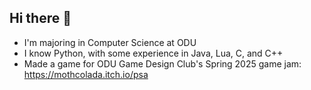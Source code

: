 ## Hi there 👋
- I'm majoring in Computer Science at ODU
- I know Python, with some experience in Java, Lua, C, and C++
- Made a game for ODU Game Design Club's Spring 2025 game jam: https://mothcolada.itch.io/psa
<!--
**beggl001/beggl001** is a ✨ _special_ ✨ repository because its `README.md` (this file) appears on your GitHub profile.

Here are some ideas to get you started:

- 🔭 I’m currently working on ...
- 🌱 I’m currently learning ...
- 👯 I’m looking to collaborate on ...
- 🤔 I’m looking for help with ...
- 💬 Ask me about ...
- 📫 How to reach me: ...
- 😄 Pronouns: ...
- ⚡ Fun fact: ...
-->
